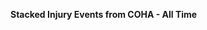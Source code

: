 
<span><span><p dir="auto"><strong>Stacked Injury Events from COHA - All Time</strong></p></span></span><canvas height="0" width="0" style="display: block; box-sizing: border-box; height: 0px; width: 0px;"></canvas>


